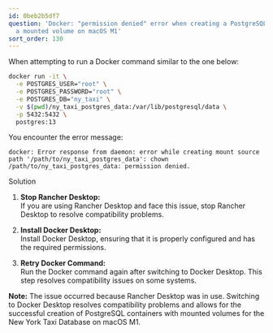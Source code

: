```yaml
---
id: 0beb2b5df7
question: 'Docker: "permission denied" error when creating a PostgreSQL Docker with
  a mounted volume on macOS M1'
sort_order: 130
---
```



When attempting to run a Docker command similar to the one below:

```bash
docker run -it \
  -e POSTGRES_USER="root" \
  -e POSTGRES_PASSWORD="root" \
  -e POSTGRES_DB="ny_taxi" \
  -v $(pwd)/ny_taxi_postgres_data:/var/lib/postgresql/data \
  -p 5432:5432 \
  postgres:13
```

You encounter the error message:

```
docker: Error response from daemon: error while creating mount source path '/path/to/ny_taxi_postgres_data': chown /path/to/ny_taxi_postgres_data: permission denied.
```

Solution

1. **Stop Rancher Desktop:**  
   If you are using Rancher Desktop and face this issue, stop Rancher Desktop to resolve compatibility problems.

2. **Install Docker Desktop:**  
   Install Docker Desktop, ensuring that it is properly configured and has the required permissions.

3. **Retry Docker Command:**  
   Run the Docker command again after switching to Docker Desktop. This step resolves compatibility issues on some systems.

**Note:** The issue occurred because Rancher Desktop was in use. Switching to Docker Desktop resolves compatibility problems and allows for the successful creation of PostgreSQL containers with mounted volumes for the New York Taxi Database on macOS M1.